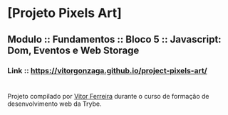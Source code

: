 # [Projeto Pixels Art]
## Modulo :: Fundamentos :: Bloco 5 :: Javascript: Dom, Eventos e Web Storage
### Link :: <https://vitorgonzaga.github.io/project-pixels-art/>
#
Projeto compilado por [Vitor Ferreira](https://www.linkedin.com/in/vitorgonzaga/) durante o curso de formação de desenvolvimento web da Trybe.
